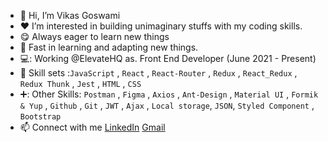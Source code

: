 - 👋 Hi, I’m Vikas Goswami
- :heart: I’m interested in building unimaginary stuffs with my coding skills.
- :yum: Always eager to learn new things 
- :muscle: Fast in learning and adapting new things.
- 💻: Working @ElevateHQ as. Front End Developer (June 2021 - Present)
- :wrench: Skill sets :`JavaScript` , `React` , `React-Router` , `Redux` , `React_Redux` , `Redux Thunk` , 
`Jest` , `HTML` , `CSS`
- ➕: Other Skills: `Postman` , `Figma` , `Axios` , `Ant-Design` , `Material UI` , `Formik & Yup` , `Github` , `Git` , `JWT` , `Ajax` , `Local storage`, `JSON`, `Styled Component` , `Bootstrap`
- 📫 Connect with me 
  [LinkedIn](https://www.linkedin.com/in/vikas-goswami-41986a205/github-buttons) 
  [Gmail](vikasg224@gmail.com)


<!---
Akki37/Akki37 is a ✨ special ✨ repository because its `README.md` (this file) appears on your GitHub profile.
You can click the Preview link to take a look at your changes.
--->
